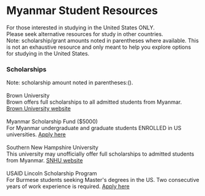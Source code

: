 # Myanmar Student Resources<br>
For those interested in studying in the United States ONLY.<br>
Please seek alternative resources for study in other countries.<br>
Note: scholarship/grant amounts noted in parentheses where available. This is not an exhaustive resource and only meant to help you explore options for studying in the United States.
<br>
### Scholarships<br>
Note: scholarship amount noted in parentheses:().<br>
<br>
Brown University<br>
Brown offers full scholarships to all admitted students from Myanmar. [Brown University website](https://www.brown.edu/)<br>
<br>
Myanmar Scholarship Fund ($5000)<br>
For Myanmar undergraduate and graduate students ENROLLED in US universities. [Apply here](https://www.iie.org/Programs/USABCI-Myanmar-Scholarship)<br>
<br>
Southern New Hampshire University<br>
This university may unofficially offer full scholarships to admitted students from Myanmar. [SNHU website](https://www.snhu.edu/)<br>
<br>
USAID Lincoln Scholarship Program<br>
For Burmese students seeking Master's degrees in the US. Two consecutive years of work experience is required. [Apply here](https://www.iie.org/Programs/USAID-Lincoln-Scholarship-Program)<br>

